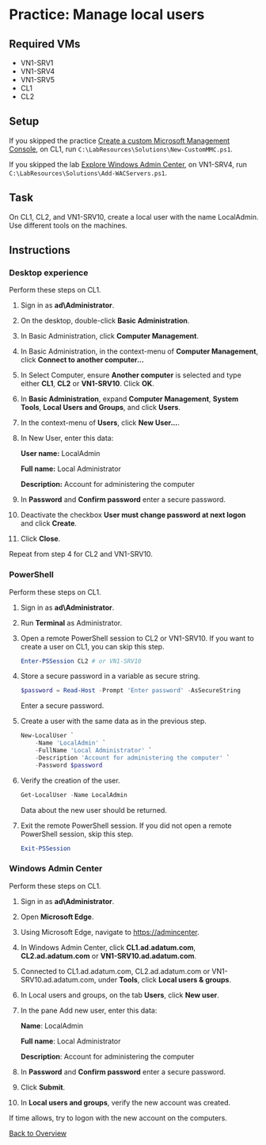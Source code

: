 # Practice: Manage local users

## Required VMs

* VN1-SRV1
* VN1-SRV4
* VN1-SRV5
* CL1
* CL2

## Setup

If you skipped the practice [Create a custom Microsoft Management Console](Create-a-custom-Microsoft-Management-Console.md), on CL1, run ````C:\LabResources\Solutions\New-CustomMMC.ps1````.

If you skipped the lab [Explore Windows Admin Center](../Labs/Explore-Windows-Admin-Center.md), on VN1-SRV4, run ````C:\LabResources\Solutions\Add-WACServers.ps1````.


## Task

On CL1, CL2, and VN1-SRV10, create a local user with the name LocalAdmin. Use different tools on the machines.

## Instructions

### Desktop experience

Perform these steps on CL1.

1. Sign in as **ad\Administrator**.
1. On the desktop, double-click **Basic Administration**.
1. In Basic Administration, click **Computer Management**.
1. In Basic Administration, in the context-menu of **Computer Management**, click **Connect to another computer...**
1. In Select Computer, ensure **Another computer** is selected and type either **CL1**, **CL2** or **VN1-SRV10**. Click **OK**.
1. In **Basic Administration**, expand **Computer Management**, **System Tools**,  **Local Users and Groups**, and click **Users**.
1. In the context-menu of **Users**, click **New User...**.
1. In New User, enter this data:

    **User name:** LocalAdmin

    **Full name:** Local Administrator

    **Description:** Account for administering the computer

1. In **Password** and **Confirm password** enter a secure password.
1. Deactivate the checkbox **User must change password at next logon** and click **Create**.
1. Click **Close**.

Repeat from step 4 for CL2 and VN1-SRV10.

### PowerShell

Perform these steps on CL1.

1. Sign in as **ad\Administrator**.
1. Run **Terminal** as Administrator.
1. Open a remote PowerShell session to CL2 or VN1-SRV10. If you want to create a user on CL1, you can skip this step.

    ````powershell
    Enter-PSSession CL2 # or VN1-SRV10
    ````

1. Store a secure password in a variable as secure string.

    ````powershell
    $password = Read-Host -Prompt 'Enter password' -AsSecureString
    ````

    Enter a secure password.

1. Create a user with the same data as in the previous step.

    ````powershell
    New-LocalUser `
        -Name 'LocalAdmin' `
        -FullName 'Local Administrator' `
        -Description 'Account for administering the computer' `
        -Password $password
    ````

1. Verify the creation of the user.

    ````powershell
    Get-LocalUser -Name LocalAdmin
    ````

    Data about the new user should be returned.

1. Exit the remote PowerShell session. If you did not open a remote PowerShell session, skip this step.

    ````powershell
    Exit-PSSession
    ````

### Windows Admin Center

Perform these steps on CL1.

1. Sign in as **ad\Administrator**.
1. Open **Microsoft Edge**.
1. Using Microsoft Edge, navigate to <https://admincenter>.
1. In Windows Admin Center, click **CL1.ad.adatum.com**, **CL2.ad.adatum.com** or **VN1-SRV10.ad.adatum.com**.
1. Connected to CL1.ad.adatum.com, CL2.ad.adatum.com or VN1-SRV10.ad.adatum.com, under **Tools**, click **Local users & groups**.
1. In Local users and groups, on the tab **Users**, click **New user**.
1. In the pane Add new user, enter this data:

    **Name**: LocalAdmin

    **Full name**: Local Administrator

    **Description**: Account for administering the computer

1. In **Password** and **Confirm password** enter a secure password.
1. Click **Submit**.
1. In **Local users and groups**, verify the new account was created.

If time allows, try to logon with the new account on the computers.

[Back to Overview](../WinGLA.md)